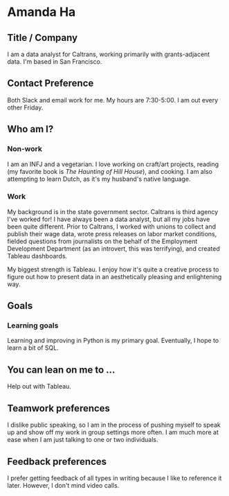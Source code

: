 # Amanda Ha

## Title / Company 
I am a data analyst for Caltrans, working primarily with grants-adjacent data. I'm based in San Francisco. 

## Contact Preference
Both Slack and email work for me. My hours are 7:30-5:00. I am out every other Friday.

## Who am I?

### Non-work
I am an INFJ and a vegetarian. I love working on craft/art projects, reading (my favorite book is *The Haunting of Hill House*), and cooking. I am also attempting to learn Dutch, as it's my husband's native language.

### Work
My background is in the state government sector. Caltrans is third agency I've worked for! I have always been a data analyst, but all my jobs have been quite different. Prior to Caltrans, I worked with unions to collect and publish their wage data, wrote press releases on labor market conditions, fielded questions from journalists on the behalf of the Employment Development Department (as an introvert, this was terrifying), and created Tableau dashboards. 

My biggest strength is Tableau. I enjoy how it's quite a creative process to figure out how to present data in an aesthetically pleasing and enlightening way. 

## Goals
### Learning goals
Learning and improving in Python is my primary goal. Eventually, I hope to learn a  bit of SQL.

## You can lean on me to …
Help out with Tableau.

## Teamwork preferences
I dislike public speaking, so I am in the process of pushing myself to speak up and show off my work in group settings more often. I am much more at ease when I am just talking to one or two individuals. 

## Feedback preferences
I prefer getting feedback of all types in writing because I like to reference it later. However, I don't mind video calls. 

